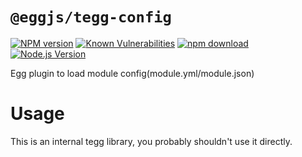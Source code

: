 # `@eggjs/tegg-config`

[![NPM version][npm-image]][npm-url]
[![Known Vulnerabilities][snyk-image]][snyk-url]
[![npm download][download-image]][download-url]
[![Node.js Version](https://img.shields.io/node/v/@eggjs/tegg-config.svg?style=flat)](https://nodejs.org/en/download/)

[npm-image]: https://img.shields.io/npm/v/@eggjs/tegg-config.svg?style=flat-square
[npm-url]: https://npmjs.org/package/@eggjs/tegg-config
[snyk-image]: https://snyk.io/test/npm/@eggjs/tegg-config/badge.svg?style=flat-square
[snyk-url]: https://snyk.io/test/npm/@eggjs/tegg-config
[download-image]: https://img.shields.io/npm/dm/@eggjs/tegg-config.svg?style=flat-square
[download-url]: https://npmjs.org/package/@eggjs/tegg-config

Egg plugin to load module config(module.yml/module.json)

# Usage

This is an internal tegg library, you probably shouldn't use it directly.
